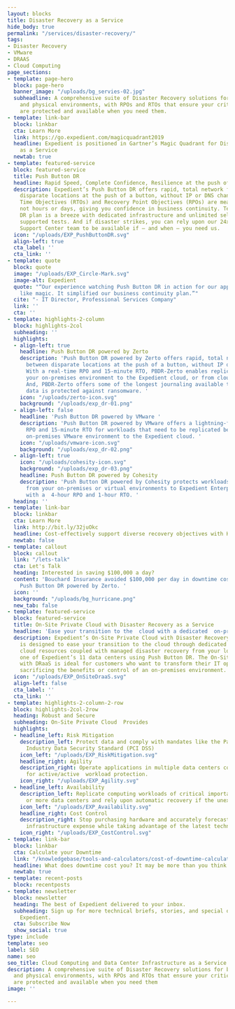 ```yaml
---
layout: blocks
title: Disaster Recovery as a Service
hide_body: true
permalink: "/services/disaster-recovery/"
tags:
- Disaster Recovery
- VMware
- DRAAS
- Cloud Computing
page_sections:
- template: page-hero
  block: page-hero
  banner_image: "/uploads/bg_servies-02.jpg"
  subheadline: A comprehensive suite of Disaster Recovery solutions for both virtual
    and physical environments, with RPOs and RTOs that ensure your critical applications
    are protected and available when you need them.
- template: link-bar
  block: linkbar
  cta: Learn More
  link: https://go.expedient.com/magicquadrant2019
  headline: Expedient is positioned in Gartner’s Magic Quadrant for Disaster Recovery
    as a Service
  newtab: true
- template: featured-service
  block: featured-service
  title: Push Button DR
  headline: Rapid Speed, Complete Confidence, Resilience at the push of a button
  description: Expedient’s Push Button DR offers rapid, total network failover between
    disparate locations at the push of a button, without IP or DNS changes. Our Recovery
    Time Objectives (RTOs) and Recovery Point Objectives (RPOs) are measured in minutes,
    not hours or days, giving you confidence in business continuity. Testing your
    DR plan is a breeze with dedicated infrastructure and unlimited self-service or
    supported tests. And if disaster strikes, you can rely upon our 24x7x365 Operations
    Support Center team to be available if — and when — you need us.
  icon: "/uploads/EXP_PushButtonDR.svg"
  align-left: true
  cta_label: ''
  cta_link: ''
- template: quote
  block: quote
  image: "/uploads/EXP_Circle-Mark.svg"
  image-alt: Expedient
  quote: "“Our experience watching Push Button DR in action for our applications was
    like magic. It simplified our business continuity plan.”"
  cite: "- IT Director, Professional Services Company"
  link: ''
  cta: ''
- template: highlights-2-column
  block: highlights-2col
  subheading: ''
  highlights:
  - align-left: true
    headline: Push Button DR powered by Zerto
    description: 'Push Button DR powered by Zerto offers rapid, total network failover
      between disparate locations at the push of a button, without IP or DNS changes.
      With a real-time RPO and 15-minute RTO, PBDR-Zerto enables replication from
      your on-premises environment to the Expedient cloud, or from cloud to cloud.
      And, PBDR-Zerto offers some of the longest journaling available to ensure your
      data is protected against ransomware. '
    icon: "/uploads/zerto-icon.svg"
    background: "/uploads/exp_dr-01.png"
  - align-left: false
    headline: 'Push Button DR powered by VMware '
    description: 'Push Button DR powered by VMware offers a lightning-fast 5-minute
      RPO and 15-minute RTO for workloads that need to be replicated between your
      on-premises VMware environment to the Expedient cloud. '
    icon: "/uploads/vmware-icon.svg"
    background: "/uploads/exp_dr-02.png"
  - align-left: true
    icon: "/uploads/cohesity-icon.svg"
    background: "/uploads/exp_dr-03.png"
    headline: Push Button DR powered by Cohesity
    description: 'Push Button DR powered by Cohesity protects workloads with replication
      from your on-premises or virtual environments to Expedient Enterprise Cloud,
      with a  4-hour RPO and 1-hour RTO. '
  heading: ''
- template: link-bar
  block: linkbar
  cta: Learn More
  link: http://bit.ly/32juOkc
  headline: Cost-effectively support diverse recovery objectives with Hybrid DRaaS
  newtab: false
- template: callout
  block: callout
  link: "/lets-talk"
  cta: Let's Talk
  heading: Interested in saving $100,000 a day?
  content: 'Bouchard Insurance avoided $100,000 per day in downtime costs with Expedient’s
    Push Button DR powered by Zerto. '
  icon: ''
  background: "/uploads/bg_hurricane.png"
  new_tab: false
- template: featured-service
  block: featured-service
  title: On-Site Private Cloud with Disaster Recovery as a Service
  headline: 'Ease your transition to the  cloud with a dedicated  on-premises cloud. '
  description: Expedient’s On-Site Private Cloud with Disaster Recovery as a Service
    is designed to ease your transition to the cloud through dedicated on-premises
    cloud resources coupled with managed disaster recovery from your location to any
    one of Expedient’s 11 data centers using Push Button DR. The On-Site Private Cloud
    with DRaaS is ideal for customers who want to transform their IT operations without
    sacrificing the benefits or control of an on-premises environment.
  icon: "/uploads/EXP_OnSiteDraaS.svg"
  align-left: false
  cta_label: ''
  cta_link: ''
- template: highlights-2-column-2-row
  block: highlights-2col-2row
  heading: Robust and Secure
  subheading: On-Site Private Cloud  Provides
  highlights:
  - headline_left: Risk Mitigation
    description_left: Protect data and comply with mandates like the Payment Card
      Industry Data Security Standard (PCI DSS)
    icon_left: "/uploads/EXP_RiskMitigation.svg"
    headline_right: Agility
    description_right: Operate applications in multiple data centers concurrently
      for active/active  workload protection.
    icon_right: "/uploads/EXP_Agility.svg"
  - headline_left: Availability
    description_left: Replicate computing workloads of critical importance in two
      or more data centers and rely upon automatic recovery if the unexpected happens.
    icon_left: "/uploads/EXP_Availability.svg"
    headline_right: Cost Control
    description_right: Stop purchasing hardware and accurately forecast monthly operational
      infrastructure expense while taking advantage of the latest technology.
    icon_right: "/uploads/EXP_CostControl.svg"
- template: link-bar
  block: linkbar
  cta: Calculate your Downtime
  link: "/knowledgebase/tools-and-calculators/cost-of-downtime-calculator/"
  headline: What does downtime cost you? It may be more than you think!
  newtab: true
- template: recent-posts
  block: recentposts
- template: newsletter
  block: newsletter
  heading: The best of Expedient delivered to your inbox.
  subheading: Sign up for more technical briefs, stories, and special offers from
    Expedient.
  cta: Subscribe Now
  show_social: true
type: include
template: seo
label: SEO
name: seo
seo_title: Cloud Computing and Data Center Infrastructure as a Service
description: A comprehensive suite of Disaster Recovery solutions for both virtual
  and physical environments, with RPOs and RTOs that ensure your critical applications
  are protected and available when you need them
image: ''

---
```

